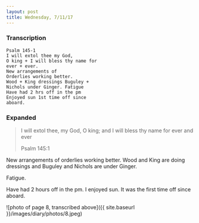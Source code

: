 ```yaml
---
layout: post
title: Wednesday, 7/11/17
---
```


### Transcription

    Psalm 145-1
    I will extol thee my God,
    O king + I will bless thy name for
    ever + ever.
    New arrangements of 
    Orderlies working better.
    Wood + King dressings Buguley +
    Nichols under Ginger. Fatigue
    Have had 2 hrs off in the pm
    Enjoyed sun 1st time off since
    aboard.


### Expanded

> I will extol thee, my God, O king; and I will bless thy name for ever and ever
>
> Psalm 145:1

New arrangements of orderlies working better. Wood and King are doing dressings and Buguley and Nichols are under Ginger.

Fatigue.

Have had 2 hours off in the pm. I enjoyed sun. It was the first time off since aboard.

![photo of page 8, transcribed above]({{ site.baseurl }}/images/diary/photos/8.jpeg)
